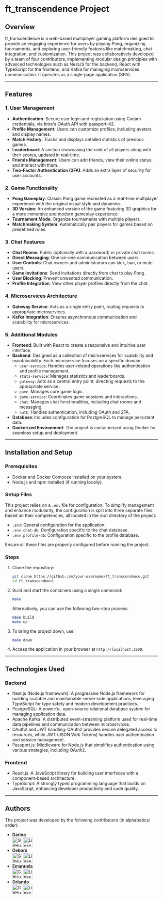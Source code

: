 # ft_transcendence Project

## Overview

ft_transcendence is a web-based multiplayer gaming platform designed to provide an engaging experience for users by playing Pong, organizing tournaments, and exploring user-friendly features like matchmaking, chat integration, and customization. This project was collaboratively developed by a team of four contributors, implementing modular design principles with advanced technologies such as NestJS for the backend, React with TypeScript for the frontend, and Kafka for managing microservices communication. It operates as a single-page application (SPA).

---

## Features

### 1. User Management
- **Authentication**: Secure user login and registration using Codam credentials, via Intra's OAuth API with passport-42.
- **Profile Management**: Users can customize profiles, including avatars and display names.
- **Match History**: Tracks and displays detailed statistics of previous games.
- **Leaderboard**: A section showcasing the rank of all players along with their scores, updated in real-time.
- **Friends Management**: Users can add friends, view their online status, and interact with them.
- **Two-Factor Authentication (2FA)**: Adds an extra layer of security for user accounts.

### 2. Game Functionality
- **Pong Gameplay**: Classic Pong game recreated as a real-time multiplayer experience with the original visual style and dynamics.
- **3D Version**: An enhanced version of the game featuring 3D graphics for a more immersive and modern gameplay experience.
- **Tournament Mode**: Organize tournaments with multiple players.
- **Matchmaking System**: Automatically pair players for games based on predefined rules.

### 3. Chat Features
- **Chat Rooms**: Public (optionally with a password) or private chat rooms.
- **Direct Messaging**: One-on-one communication between users.
- **User Controls**: Chat owners and administrators can kick, ban, or mute users.
- **Game Invitations**: Send invitations directly from chat to play Pong.
- **User Blocking**: Prevent unwanted communication.
- **Profile Integration**: View other player profiles directly from the chat.

### 4. Microservices Architecture
- **Gateway Service**: Acts as a single entry point, routing requests to appropriate microservices.
- **Kafka Integration**: Ensures asynchronous communication and scalability for microservices.

### 5. Additional Modules
- **Frontend**: Built with React to create a responsive and intuitive user interface.
- **Backend**: Designed as a collection of microservices for scalability and maintainability. Each microservice focuses on a specific domain:
  - `user-service`: Handles user-related operations like authentication and profile management.
  - `stats-service`: Manages statistics and leaderboards.
  - `gateway`: Acts as a central entry point, directing requests to the appropriate service.
  - `game`: Manages core game logic.
  - `game-service`: Coordinates game sessions and interactions.
  - `chat`: Manages chat functionalities, including chat rooms and messaging.
  - `auth`: Handles authentication, including OAuth and 2FA.
- **Database**: Includes configuration for PostgreSQL to manage persistent data.
- **Dockerized Environment**: The project is containerized using Docker for seamless setup and deployment.

---

## Installation and Setup

### Prerequisites
- Docker and Docker Compose installed on your system.
- Node.js and npm installed (if running locally).

### Setup Files
This project relies on a `.env` file for configuration. To simplify management and enhance modularity, the configuration is split into three separate files based on their competencies, all located in the root directory of the project:

- `.env`: General configuration for the application.
- `.env.chat-db`: Configuration specific to the chat database.
- `.env.profile-db`: Configuration specific to the profile database.

Ensure all these files are properly configured before running the project.

### Steps
1. Clone the repository:
   ```bash
   git clone https://github.com/your-username/ft_transcendence.git
   cd ft_transcendence
   ```
2. Build and start the containers using a single command:
   ```bash
   make
   ```
   Alternatively, you can use the following two-step process:
   ```bash
   make build
   make up
   ```
3. To bring the project down, use:
   ```bash
   make down
   ```
4. Access the application in your browser at `http://localhost:3000`. 

---

## Technologies Used

### Backend

- Nest.js (Node.js framework): A progressive Node.js framework for building scalable and maintainable server-side applications, leveraging TypeScript for type safety and modern development practices.
- PostgreSQL: A powerful, open-source relational database system for managing application data.
- Apache Kafka: A distributed event-streaming platform used for real-time data pipelines and communication between microservices.
- OAuth2 and JWT handling: OAuth2 provides secure delegated access to resources, while JWT (JSON Web Tokens) handles user authentication and session management.
- Passport.js: Middleware for Node.js that simplifies authentication using various strategies, including OAuth2.

### Frontend

- React.js: A JavaScript library for building user interfaces with a component-based architecture.
- TypeScript: A strongly typed programming language that builds on JavaScript, enhancing developer productivity and code quality.

---

## Authors

The project was developed by the following contributors (in alphabetical order):

- **Darina**  
  [<img alt="GitHub" height="32px" src="https://github.githubassets.com/images/modules/logos_page/GitHub-Mark.png" />](https://github.com/dmalac)
  [<img alt="LinkedIn" height="32px" src="https://upload.wikimedia.org/wikipedia/commons/thumb/c/ca/LinkedIn_logo_initials.png/600px-LinkedIn_logo_initials.png" />](https://www.linkedin.com/in/dmalac)
- **Debora**  
  [<img alt="GitHub" height="32px" src="https://github.githubassets.com/images/modules/logos_page/GitHub-Mark.png" />](https://github.com/greedymelon)
  [<img alt="LinkedIn" height="32px" src="https://upload.wikimedia.org/wikipedia/commons/thumb/c/ca/LinkedIn_logo_initials.png/600px-LinkedIn_logo_initials.png" />](https://www.linkedin.com/in/debora-monfrini)
- **Emanuela**  
  [<img alt="GitHub" height="32px" src="https://github.githubassets.com/images/modules/logos_page/GitHub-Mark.png" />](https://github.com/MagicEmy)
  [<img alt="LinkedIn" height="32px" src="https://upload.wikimedia.org/wikipedia/commons/thumb/c/ca/LinkedIn_logo_initials.png/600px-LinkedIn_logo_initials.png" />](https://www.linkedin.com/in/emanuelalicameli/)
- **Orlando**  
  [<img alt="GitHub" height="32px" src="https://github.githubassets.com/images/modules/logos_page/GitHub-Mark.png" />](https://github.com/OthelloPlusPlus)
  [<img alt="LinkedIn" height="32px" src="https://upload.wikimedia.org/wikipedia/commons/thumb/c/ca/LinkedIn_logo_initials.png/600px-LinkedIn_logo_initials.png" />](https://nl.linkedin.com/in/orlando-hengelmolen)

